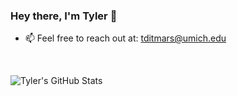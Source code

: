 ### Hey there, I'm Tyler 👋

- 📫 Feel free to reach out at: tditmars@umich.edu
<br >

![Tyler's GitHub Stats](https://github-readme-stats.vercel.app/api?username=tditmars&count_private=true&show_icons=true&hide=stars&bg_color=000000&text_color=FFFFFF&icon_color=FFFF00)

<!--
**tditmars/tditmars** is a ✨ _special_ ✨ repository because its `README.md` (this file) appears on your GitHub profile.

Here are some ideas to get you started:

- 🔭 I’m currently working on ...
- 🌱 I’m currently learning ...
- 👯 I’m looking to collaborate on ...
- 🤔 I’m looking for help with ...
- 💬 Ask me about ...
- 📫 How to reach me: ...
- 😄 Pronouns: ...
- ⚡ Fun fact: ...
-->
